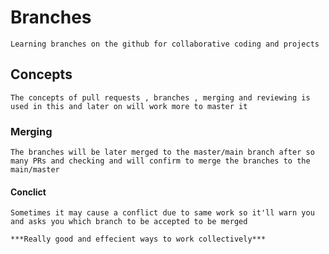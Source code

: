 # Branches

    Learning branches on the github for collaborative coding and projects

## Concepts

    The concepts of pull requests , branches , merging and reviewing is used in this and later on will work more to master it

### Merging

    The branches will be later merged to the master/main branch after so many PRs and checking and will confirm to merge the branches to the main/master

#### Conclict

    Sometimes it may cause a conflict due to same work so it'll warn you and asks you which branch to be accepted to be merged

    ***Really good and effecient ways to work collectively***
